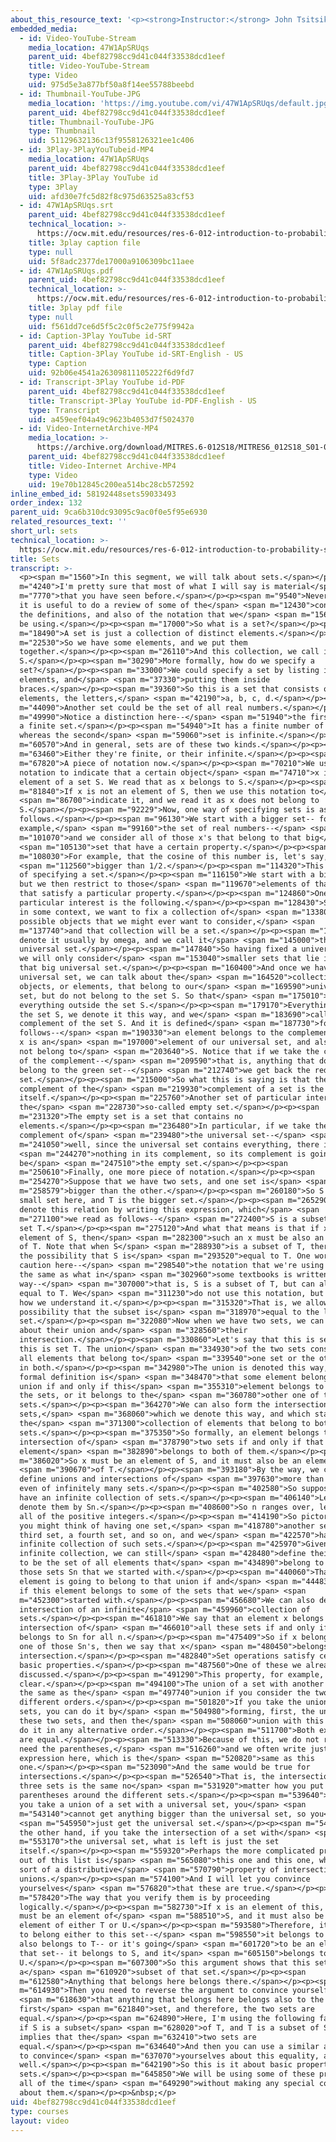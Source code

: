 ```yaml
---
about_this_resource_text: '<p><strong>Instructor:</strong> John Tsitsiklis</p>'
embedded_media:
  - id: Video-YouTube-Stream
    media_location: 47W1ApSRUqs
    parent_uid: 4bef82798cc9d41c044f33538dcd1eef
    title: Video-YouTube-Stream
    type: Video
    uid: 975d5e3a877bf50a8f14ee55788beebd
  - id: Thumbnail-YouTube-JPG
    media_location: 'https://img.youtube.com/vi/47W1ApSRUqs/default.jpg'
    parent_uid: 4bef82798cc9d41c044f33538dcd1eef
    title: Thumbnail-YouTube-JPG
    type: Thumbnail
    uid: 51129632136c13f9558126321ee1c406
  - id: 3Play-3PlayYouTubeid-MP4
    media_location: 47W1ApSRUqs
    parent_uid: 4bef82798cc9d41c044f33538dcd1eef
    title: 3Play-3Play YouTube id
    type: 3Play
    uid: afd30e7fc5d82f8c975d63525a83cf53
  - id: 47W1ApSRUqs.srt
    parent_uid: 4bef82798cc9d41c044f33538dcd1eef
    technical_location: >-
      https://ocw.mit.edu/resources/res-6-012-introduction-to-probability-spring-2018/part-i-the-fundamentals/sets/47W1ApSRUqs.srt
    title: 3play caption file
    type: null
    uid: 5f8adc2377de17000a9106309bc11aee
  - id: 47W1ApSRUqs.pdf
    parent_uid: 4bef82798cc9d41c044f33538dcd1eef
    technical_location: >-
      https://ocw.mit.edu/resources/res-6-012-introduction-to-probability-spring-2018/part-i-the-fundamentals/sets/47W1ApSRUqs.pdf
    title: 3play pdf file
    type: null
    uid: f561dd7ce6d5f5c2c0f5c2e775f9942a
  - id: Caption-3Play YouTube id-SRT
    parent_uid: 4bef82798cc9d41c044f33538dcd1eef
    title: Caption-3Play YouTube id-SRT-English - US
    type: Caption
    uid: 92b06e4541a26309811105222f6d9fd7
  - id: Transcript-3Play YouTube id-PDF
    parent_uid: 4bef82798cc9d41c044f33538dcd1eef
    title: Transcript-3Play YouTube id-PDF-English - US
    type: Transcript
    uid: a459eef04a49c9623b4053d7f5024370
  - id: Video-InternetArchive-MP4
    media_location: >-
      https://archive.org/download/MITRES.6-012S18/MITRES6_012S18_S01-01_300k.mp4
    parent_uid: 4bef82798cc9d41c044f33538dcd1eef
    title: Video-Internet Archive-MP4
    type: Video
    uid: 19e70b12845c200ea514bc28cb572592
inline_embed_id: 58192448sets59033493
order_index: 132
parent_uid: 9ca6b310dc93095c9ac0f0e5f95e6930
related_resources_text: ''
short_url: sets
technical_location: >-
  https://ocw.mit.edu/resources/res-6-012-introduction-to-probability-spring-2018/part-i-the-fundamentals/sets
title: Sets
transcript: >-
  <p><span m="1560">In this segment, we will talk about sets.</span></p><p><span
  m="4240">I'm pretty sure that most of what I will say is material</span> <span
  m="7770">that you have seen before.</span></p><p><span m="9540">Nevertheless,
  it is useful to do a review of some of the</span> <span m="12430">concepts,
  the definitions, and also of the notation that we</span> <span m="15640">will
  be using.</span></p><p><span m="17000">So what is a set?</span></p><p><span
  m="18490">A set is just a collection of distinct elements.</span></p><p><span
  m="22530">So we have some elements, and we put them
  together.</span></p><p><span m="26110">And this collection, we call it the set
  S.</span></p><p><span m="30290">More formally, how do we specify a
  set?</span></p><p><span m="33000">We could specify a set by listing its
  elements, and</span> <span m="37330">putting them inside
  braces.</span></p><p><span m="39360">So this is a set that consists of four
  elements, the letters,</span> <span m="42190">a, b, c, d.</span></p><p><span
  m="44090">Another set could be the set of all real numbers.</span></p><p><span
  m="49990">Notice a distinction here--</span> <span m="51940">the first set is
  a finite set.</span></p><p><span m="54940">It has a finite number of elements,
  whereas the second</span> <span m="59060">set is infinite.</span></p><p><span
  m="60570">And in general, sets are of these two kinds.</span></p><p><span
  m="63460">Either they're finite, or their infinite.</span></p><p><span
  m="67820">A piece of notation now.</span></p><p><span m="70210">We use this
  notation to indicate that a certain object</span> <span m="74710">x is an
  element of a set S. We read that as x belongs to S.</span></p><p><span
  m="81840">If x is not an element of S, then we use this notation to</span>
  <span m="86700">indicate it, and we read it as x does not belong to
  S.</span></p><p><span m="92229">Now, one way of specifying sets is as
  follows.</span></p><p><span m="96130">We start with a bigger set-- for
  example,</span> <span m="99160">the set of real numbers--</span> <span
  m="101070">and we consider all of those x's that belong to that big</span>
  <span m="105130">set that have a certain property.</span></p><p><span
  m="108030">For example, that the cosine of this number is, let's say,</span>
  <span m="112560">bigger than 1/2.</span></p><p><span m="114320">This is a way
  of specifying a set.</span></p><p><span m="116150">We start with a big set,
  but we then restrict to those</span> <span m="119670">elements of that set
  that satisfy a particular property.</span></p><p><span m="124860">One set of
  particular interest is the following.</span></p><p><span m="128430">Sometimes
  in some context, we want to fix a collection of</span> <span m="133800">all
  possible objects that we might ever want to consider,</span> <span
  m="137740">and that collection will be a set.</span></p><p><span m="141410">We
  denote it usually by omega, and we call it</span> <span m="145000">the
  universal set.</span></p><p><span m="147840">So having fixed a universal set,
  we will only consider</span> <span m="153040">smaller sets that lie inside
  that big universal set.</span></p><p><span m="160400">And once we have a
  universal set, we can talk about the</span> <span m="164520">collection of all
  objects, or elements, that belong to our</span> <span m="169590">universal
  set, but do not belong to the set S. So that</span> <span m="175010">would be
  everything outside the set S.</span></p><p><span m="179170">Everything outside
  the set S, we denote it this way, and we</span> <span m="183690">call it the
  complement of the set S. And it is defined</span> <span m="187730">formally as
  follows--</span> <span m="190330">an element belongs to the complement of S if
  x is an</span> <span m="197000">element of our universal set, and also x does
  not belong to</span> <span m="203640">S. Notice that if we take the complement
  of the complement--</span> <span m="209590">that is, anything that does not
  belong to the green set--</span> <span m="212740">we get back the red
  set.</span></p><p><span m="215000">So what this is saying is that the
  complement of the</span> <span m="219930">complement of a set is the set
  itself.</span></p><p><span m="225760">Another set of particular interest is
  the</span> <span m="228730">so-called empty set.</span></p><p><span
  m="231320">The empty set is a set that contains no
  elements.</span></p><p><span m="236480">In particular, if we take the
  complement of</span> <span m="239480">the universal set--</span> <span
  m="241050">well, since the universal set contains everything, there is</span>
  <span m="244270">nothing in its complement, so its complement is going to
  be</span> <span m="247510">the empty set.</span></p><p><span
  m="250610">Finally, one more piece of notation.</span></p><p><span
  m="254270">Suppose that we have two sets, and one set is</span> <span
  m="258579">bigger than the other.</span></p><p><span m="260180">So S is the
  small set here, and T is the bigger set.</span></p><p><span m="265290">We
  denote this relation by writing this expression, which</span> <span
  m="271100">we read as follows--</span> <span m="272400">S is a subset of the
  set T.</span></p><p><span m="275120">And what that means is that if x is an
  element of S, then</span> <span m="282300">such an x must be also an element
  of T. Note that when S</span> <span m="288930">is a subset of T, there is also
  the possibility that S is</span> <span m="293520">equal to T. One word of
  caution here--</span> <span m="298540">the notation that we're using here is
  the same as what in</span> <span m="302960">some textbooks is written this
  way--</span> <span m="307000">that is, S is a subset of T, but can also be
  equal to T. We</span> <span m="311230">do not use this notation, but that's
  how we understand it.</span></p><p><span m="315320">That is, we allow for the
  possibility that the subset is</span> <span m="318970">equal to the larger
  set.</span></p><p><span m="322080">Now when we have two sets, we can talk
  about their union and</span> <span m="328560">their
  intersection.</span></p><p><span m="330860">Let's say that this is set S, and
  this is set T. The union</span> <span m="334930">of the two sets consists of
  all elements that belong to</span> <span m="339540">one set or the other, or
  in both.</span></p><p><span m="342980">The union is denoted this way, and the
  formal definition is</span> <span m="348470">that some element belongs to the
  union if and only if this</span> <span m="355310">element belongs to one of
  the sets, or it belongs to the</span> <span m="360780">other one of the
  sets.</span></p><p><span m="364270">We can also form the intersection of two
  sets,</span> <span m="368060">which we denote this way, and which stands for
  the</span> <span m="371300">collection of elements that belong to both of the
  sets.</span></p><p><span m="375350">So formally, an element belongs to the
  intersection of</span> <span m="378790">two sets if and only if that
  element</span> <span m="382890">belongs to both of them.</span></p><p><span
  m="386020">So x must be an element of S, and it must also be an element</span>
  <span m="390670">of T.</span></p><p><span m="393180">By the way, we can also
  define unions and intersections of</span> <span m="397630">more than two sets,
  even of infinitely many sets.</span></p><p><span m="402580">So suppose that we
  have an infinite collection of sets.</span></p><p><span m="406140">Let's
  denote them by Sn.</span></p><p><span m="408600">So n ranges over, let's say,
  all of the positive integers.</span></p><p><span m="414190">So pictorially,
  you might think of having one set,</span> <span m="418780">another set, a
  third set, a fourth set, and so on, and we</span> <span m="422570">have an
  infinite collection of such sets.</span></p><p><span m="425970">Given this
  infinite collection, we can still</span> <span m="428480">define their union
  to be the set of all elements that</span> <span m="434890">belong to one of
  those sets Sn that we started with.</span></p><p><span m="440060">That is, an
  element is going to belong to that union if and</span> <span m="444830">only
  if this element belongs to some of the sets that we</span> <span
  m="452300">started with.</span></p><p><span m="456680">We can also define the
  intersection of an infinite</span> <span m="459960">collection of
  sets.</span></p><p><span m="461810">We say that an element x belongs to the
  intersection of</span> <span m="466010">all these sets if and only if x
  belongs to Sn for all n.</span></p><p><span m="475409">So if x belongs to each
  one of those Sn's, then we say that x</span> <span m="480450">belongs to their
  intersection.</span></p><p><span m="482840">Set operations satisfy certain
  basic properties.</span></p><p><span m="487560">One of these we already
  discussed.</span></p><p><span m="491290">This property, for example, is pretty
  clear.</span></p><p><span m="494100">The union of a set with another set is
  the same as the</span> <span m="497740">union if you consider the two sets in
  different orders.</span></p><p><span m="501820">If you take the union of three
  sets, you can do it by</span> <span m="504980">forming, first, the union of
  these two sets, and then the</span> <span m="508060">union with this one; or,
  do it in any alternative order.</span></p><p><span m="511700">Both expressions
  are equal.</span></p><p><span m="513330">Because of this, we do not really
  need the parentheses,</span> <span m="516260">and we often write just this
  expression here, which is the</span> <span m="520820">same as this
  one.</span></p><p><span m="523090">And the same would be true for
  intersections.</span></p><p><span m="526540">That is, the intersection of
  three sets is the same no</span> <span m="531920">matter how you put
  parentheses around the different sets.</span></p><p><span m="539640">Now if
  you take a union of a set with a universal set, you</span> <span
  m="543140">cannot get anything bigger than the universal set, so you</span>
  <span m="545950">just get the universal set.</span></p><p><span m="547970">On
  the other hand, if you take the intersection of a set with</span> <span
  m="553170">the universal set, what is left is just the set
  itself.</span></p><p><span m="559320">Perhaps the more complicated properties
  out of this list is</span> <span m="565080">this one and this one, which are
  sort of a distributive</span> <span m="570790">property of intersections and
  unions.</span></p><p><span m="574100">And I will let you convince
  yourselves</span> <span m="576820">that these are true.</span></p><p><span
  m="578420">The way that you verify them is by proceeding
  logically.</span></p><p><span m="582730">If x is an element of this, then x
  must be an element of</span> <span m="588510">S, and it must also be an
  element of either T or U.</span></p><p><span m="593580">Therefore, it's going
  to belong either to this set--</span> <span m="598550">it belongs to S, and it
  also belongs to T-- or it's going</span> <span m="601720">to be an element of
  that set-- it belongs to S, and it</span> <span m="605150">belongs to
  U.</span></p><p><span m="607300">So this argument shows that this set here is
  a</span> <span m="610920">subset of that set.</span></p><p><span
  m="612580">Anything that belongs here belongs there.</span></p><p><span
  m="614930">Then you need to reverse the argument to convince yourself</span>
  <span m="618630">that anything that belongs here belongs also to the
  first</span> <span m="621840">set, and therefore, the two sets are
  equal.</span></p><p><span m="624890">Here, I'm using the following fact-- that
  if S is a subset</span> <span m="628020">of T, and T is a subset of S, this
  implies that the</span> <span m="632410">two sets are
  equal.</span></p><p><span m="634640">And then you can use a similar argument
  to convince</span> <span m="637070">yourselves about this equality, as
  well.</span></p><p><span m="642190">So this is it about basic properties of
  sets.</span></p><p><span m="645850">We will be using some of these properties
  all of the time</span> <span m="649290">without making any special comment
  about them.</span></p><p>&nbsp;</p>
uid: 4bef82798cc9d41c044f33538dcd1eef
type: courses
layout: video
---
```

